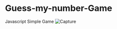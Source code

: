 # Guess-my-number-Game
 Javascript Simple Game
![Capture](https://user-images.githubusercontent.com/77447720/184861400-a7dd73e4-f08c-498e-b5c1-10672f9c5060.PNG)

